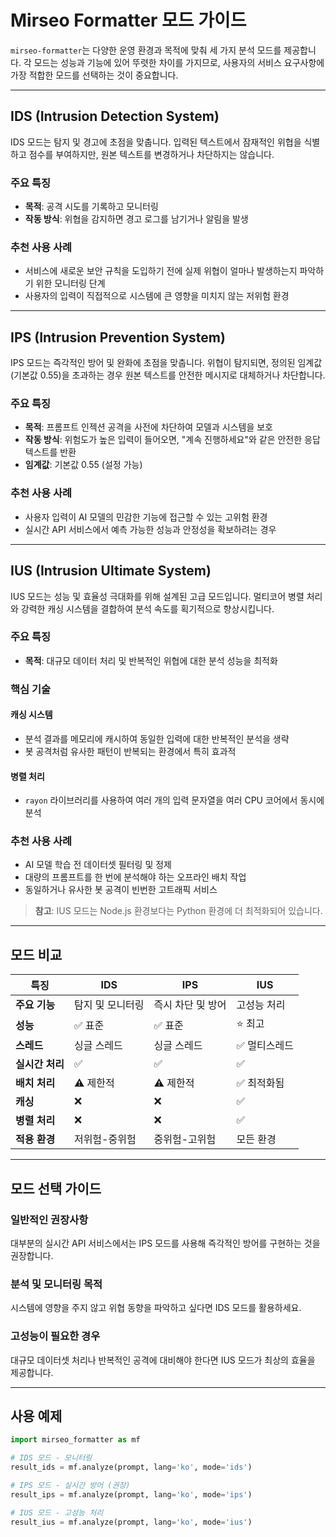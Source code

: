 # Mirseo Formatter 모드 가이드

`mirseo-formatter`는 다양한 운영 환경과 목적에 맞춰 세 가지 분석 모드를 제공합니다. 각 모드는 성능과 기능에 있어 뚜렷한 차이를 가지므로, 사용자의 서비스 요구사항에 가장 적합한 모드를 선택하는 것이 중요합니다.

---

## IDS (Intrusion Detection System)

IDS 모드는 탐지 및 경고에 초점을 맞춥니다. 입력된 텍스트에서 잠재적인 위협을 식별하고 점수를 부여하지만, 원본 텍스트를 변경하거나 차단하지는 않습니다.

### 주요 특징
- **목적**: 공격 시도를 기록하고 모니터링
- **작동 방식**: 위협을 감지하면 경고 로그를 남기거나 알림을 발생

### 추천 사용 사례
- 서비스에 새로운 보안 규칙을 도입하기 전에 실제 위협이 얼마나 발생하는지 파악하기 위한 모니터링 단계
- 사용자의 입력이 직접적으로 시스템에 큰 영향을 미치지 않는 저위험 환경

---

## IPS (Intrusion Prevention System)

IPS 모드는 즉각적인 방어 및 완화에 초점을 맞춥니다. 위협이 탐지되면, 정의된 임계값(기본값 0.55)을 초과하는 경우 원본 텍스트를 안전한 메시지로 대체하거나 차단합니다.

### 주요 특징
- **목적**: 프롬프트 인젝션 공격을 사전에 차단하여 모델과 시스템을 보호
- **작동 방식**: 위험도가 높은 입력이 들어오면, "계속 진행하세요"와 같은 안전한 응답 텍스트를 반환
- **임계값**: 기본값 0.55 (설정 가능)

### 추천 사용 사례
- 사용자 입력이 AI 모델의 민감한 기능에 접근할 수 있는 고위험 환경
- 실시간 API 서비스에서 예측 가능한 성능과 안정성을 확보하려는 경우

---

## IUS (Intrusion Ultimate System)

IUS 모드는 성능 및 효율성 극대화를 위해 설계된 고급 모드입니다. 멀티코어 병렬 처리와 강력한 캐싱 시스템을 결합하여 분석 속도를 획기적으로 향상시킵니다.

### 주요 특징
- **목적**: 대규모 데이터 처리 및 반복적인 위협에 대한 분석 성능을 최적화

### 핵심 기술

#### 캐싱 시스템
- 분석 결과를 메모리에 캐시하여 동일한 입력에 대한 반복적인 분석을 생략
- 봇 공격처럼 유사한 패턴이 반복되는 환경에서 특히 효과적

#### 병렬 처리
- `rayon` 라이브러리를 사용하여 여러 개의 입력 문자열을 여러 CPU 코어에서 동시에 분석

### 추천 사용 사례
- AI 모델 학습 전 데이터셋 필터링 및 정제
- 대량의 프롬프트를 한 번에 분석해야 하는 오프라인 배치 작업
- 동일하거나 유사한 봇 공격이 빈번한 고트래픽 서비스

> **참고**: IUS 모드는 Node.js 환경보다는 Python 환경에 더 최적화되어 있습니다.

---

## 모드 비교

| 특징 | IDS | IPS | IUS |
|------|-----|-----|-----|
| **주요 기능** | 탐지 및 모니터링 | 즉시 차단 및 방어 | 고성능 처리 |
| **성능** | ✅ 표준 | ✅ 표준 | ⭐ 최고 |
| **스레드** | 싱글 스레드 | 싱글 스레드 | ✅ 멀티스레드 |
| **실시간 처리** | ✅ | ✅ | ✅ |
| **배치 처리** | ⚠️ 제한적 | ⚠️ 제한적 | ✅ 최적화됨 |
| **캐싱** | ❌ | ❌ | ✅ |
| **병렬 처리** | ❌ | ❌ | ✅ |
| **적용 환경** | 저위험-중위험 | 중위험-고위험 | 모든 환경 |

---

## 모드 선택 가이드

### 일반적인 권장사항
대부분의 실시간 API 서비스에서는 IPS 모드를 사용해 즉각적인 방어를 구현하는 것을 권장합니다.

### 분석 및 모니터링 목적
시스템에 영향을 주지 않고 위협 동향을 파악하고 싶다면 IDS 모드를 활용하세요.

### 고성능이 필요한 경우
대규모 데이터셋 처리나 반복적인 공격에 대비해야 한다면 IUS 모드가 최상의 효율을 제공합니다.

---

## 사용 예제

```python
import mirseo_formatter as mf

# IDS 모드 - 모니터링
result_ids = mf.analyze(prompt, lang='ko', mode='ids')

# IPS 모드 - 실시간 방어 (권장)
result_ips = mf.analyze(prompt, lang='ko', mode='ips') 

# IUS 모드 - 고성능 처리
result_ius = mf.analyze(prompt, lang='ko', mode='ius')
```